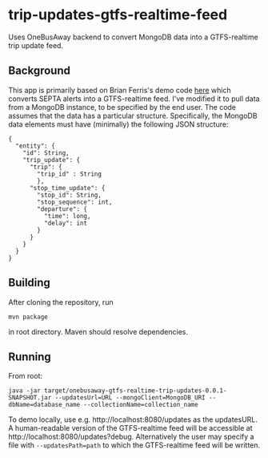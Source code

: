 trip-updates-gtfs-realtime-feed
========================================

Uses OneBusAway backend to convert MongoDB data into a GTFS-realtime trip update feed.

## Background

This app is primarily based on Brian Ferris's demo code [here](https://github.com/OneBusAway/onebusaway-gtfs-realtime-alerts-producer-demo) which converts SEPTA alerts into a GTFS-realtime feed. I've modified it to pull data from a MongoDB instance, to be specified by the end user. The code assumes that the data has a particular structure. Specifically, the MongoDB data elements must have (minimally) the following JSON structure:

```
{
  "entity": {
    "id": String,
    "trip_update": {
      "trip": { 
        "trip_id" : String
        },
      "stop_time_update": {
        "stop_id": String,
        "stop_sequence": int,
        "departure": {
          "time": long,
          "delay": int
        }
      }
    }
  }
}
```

## Building

After cloning the repository, run
```
mvn package
```
in root directory. Maven should resolve dependencies.

## Running

From root:

```
java -jar target/onebusaway-gtfs-realtime-trip-updates-0.0.1-SNAPSHOT.jar --updatesUrl=URL --mongoClient=MongoDB_URI --dbName=database_name --collectionName=collection_name
```

To demo locally, use e.g. http://localhost:8080/updates as the updatesURL. A human-readable version of the GTFS-realtime feed will be accessible at http://localhost:8080/updates?debug. Alternatively the user may specify a file with `--updatesPath=path` to which the GTFS-realtime feed will be written.
